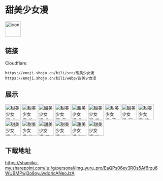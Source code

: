 # 甜美少女漫
<img src="https://emoji.shojo.cn/bili/src/甜美少女漫/icon.png" width="50" height="50" alt="icon">

## 链接
Cloudflare:
```
https://emoji.shojo.cn/bili/src/甜美少女漫
https://emoji.shojo.cn/bili/webp/甜美少女漫
```
## 展示
<img src="https://emoji.shojo.cn/bili/src/甜美少女漫/甜美少女漫-你怎么了.png" width="50" height="50" alt="甜美少女漫-你怎么了">
<img src="https://emoji.shojo.cn/bili/src/甜美少女漫/甜美少女漫-难过.png" width="50" height="50" alt="甜美少女漫-难过">
<img src="https://emoji.shojo.cn/bili/src/甜美少女漫/甜美少女漫-你说啥.png" width="50" height="50" alt="甜美少女漫-你说啥">
<img src="https://emoji.shojo.cn/bili/src/甜美少女漫/甜美少女漫-奇怪.png" width="50" height="50" alt="甜美少女漫-奇怪">
<img src="https://emoji.shojo.cn/bili/src/甜美少女漫/甜美少女漫-你真棒.png" width="50" height="50" alt="甜美少女漫-你真棒">
<img src="https://emoji.shojo.cn/bili/src/甜美少女漫/甜美少女漫-害羞.png" width="50" height="50" alt="甜美少女漫-害羞">
<img src="https://emoji.shojo.cn/bili/src/甜美少女漫/甜美少女漫-落寞.png" width="50" height="50" alt="甜美少女漫-落寞">
<img src="https://emoji.shojo.cn/bili/src/甜美少女漫/甜美少女漫-困了.png" width="50" height="50" alt="甜美少女漫-困了">
<img src="https://emoji.shojo.cn/bili/src/甜美少女漫/甜美少女漫-惊讶.png" width="50" height="50" alt="甜美少女漫-惊讶">
<img src="https://emoji.shojo.cn/bili/src/甜美少女漫/甜美少女漫-委屈.png" width="50" height="50" alt="甜美少女漫-委屈">
<img src="https://emoji.shojo.cn/bili/src/甜美少女漫/甜美少女漫-比心.png" width="50" height="50" alt="甜美少女漫-比心">
<img src="https://emoji.shojo.cn/bili/src/甜美少女漫/甜美少女漫-晕.png" width="50" height="50" alt="甜美少女漫-晕">
<img src="https://emoji.shojo.cn/bili/src/甜美少女漫/甜美少女漫-生气.png" width="50" height="50" alt="甜美少女漫-生气">
<img src="https://emoji.shojo.cn/bili/src/甜美少女漫/甜美少女漫-想到了.png" width="50" height="50" alt="甜美少女漫-想到了">
<img src="https://emoji.shojo.cn/bili/src/甜美少女漫/甜美少女漫-晚安.png" width="50" height="50" alt="甜美少女漫-晚安">

## 下载地址

https://shamiko-my.sharepoint.com/:u:/g/personal/img_yuru_pro/EaQPs06ey3ROs5Af6rzu6WUBMPwj3o8oyJwdo4cANeoJzA